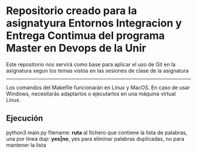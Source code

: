 # Repositorio creado para la asignatyura Entornos Integracion y Entrega Contimua del programa Master en Devops de la Unir

Este repositorio nos servirá como base para aplicar  el uso de Git en la asignatura segun los temas vistos en las sesiones de clase de la asignatura

------------------------------------------------------------------------------------------------------------------------------------------------------

Los comandos del Makefile funcionarán en Linux y MacOS. En caso de usar Windows, necesitarás adaptarlos o ejecutarlos en una máquina virtual Linux.

## Ejecución

python3 main.py <filename> <dup>
  filename: **ruta** al fichero que contiene la lista de palabras, una por línea
  dup: **yes|no**, yes para eliminar palabras duplicadas, no para mantener la lista
